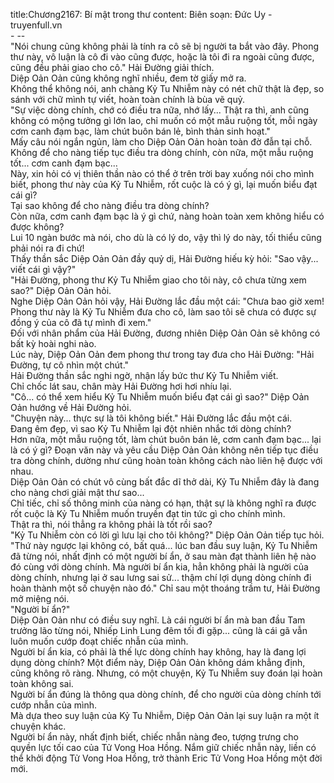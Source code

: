 title:Chương2167: Bí mật trong thư
content:
Biên soạn: Đức Uy - truyenfull.vn<br>- --<br>"Nói chung cũng không phải là tính ra cô sẽ bị người ta bắt vào đây. Phong thư này, vô luận là cô đi vào cũng được, hoặc là tôi đi ra ngoài cũng được, cũng đều phải giao cho cô." Hải Đường giải thích.<br>Diệp Oản Oản cũng không nghĩ nhiều, đem tờ giấy mở ra.<br>Không thể không nói, anh chàng Kỷ Tu Nhiễm này có nét chữ thật là đẹp, so sánh với chữ mình tự viết, hoàn toàn chính là bùa vẽ quỷ.<br>"Sự việc dòng chính, chớ có điều tra nữa, nhớ lấy... Thật ra thì, anh cũng không có mộng tưởng gì lớn lao, chỉ muốn có một mẫu ruộng tốt, mỗi ngày cơm canh đạm bạc, làm chút buôn bán lẻ, bình thản sinh hoạt."<br>Mấy câu nói ngắn ngủn, làm cho Diệp Oản Oản hoàn toàn đờ đẫn tại chỗ.<br>Không để cho nàng tiếp tục điều tra dòng chính, còn nữa, một mẫu ruộng tốt... cơm canh đạm bạc...<br>Này, xin hỏi có vị thiên thần nào có thể ở trên trời bay xuống nói cho mình biết, phong thư này của Kỷ Tu Nhiễm, rốt cuộc là có ý gì, lại muốn biểu đạt cái gì?<br>Tại sao không để cho nàng điều tra dòng chính?<br>Còn nữa, cơm canh đạm bạc là ý gì chứ, nàng hoàn toàn xem không hiểu có được không?<br>Lui 10 ngàn bước mà nói, cho dù là có lý do, vậy thì lý do này, tối thiểu cũng phải nói ra đi chứ!<br>Thấy thần sắc Diệp Oản Oản đầy quỷ dị, Hải Đường hiếu kỳ hỏi: "Sao vậy... viết cái gì vậy?"<br>"Hải Đường, phong thư Kỷ Tu Nhiễm giao cho tôi này, cô chưa từng xem sao?" Diệp Oản Oản hỏi.<br>Nghe Diệp Oản Oản hỏi vậy, Hải Đường lắc đầu một cái: "Chưa bao giờ xem! Phong thư này là Kỷ Tu Nhiễm đưa cho cô, làm sao tôi sẽ chưa có được sự đồng ý của cô đã tự mình đi xem."<br>Đối với nhân phẩm của Hải Đường, đương nhiên Diệp Oản Oản sẽ không có bất kỳ hoài nghi nào.<br>Lúc này, Diệp Oản Oản đem phong thư trong tay đưa cho Hải Đường: "Hải Đường, tự cô nhìn một chút."<br>Hải Đường thần sắc nghi ngờ, nhận lấy bức thư Kỷ Tu Nhiễm viết.<br>Chỉ chốc lát sau, chân mày Hải Đường hơi hơi nhíu lại.<br>"Cô... có thể xem hiểu Kỷ Tu Nhiễm muốn biểu đạt cái gì sao?" Diệp Oản Oản hướng về Hải Đường hỏi.<br>"Chuyện này... thực sự là tôi không biết." Hải Đường lắc đầu một cái.<br>Đang êm đẹp, vì sao Kỷ Tu Nhiễm lại đột nhiên nhắc tới dòng chính?<br>Hơn nữa, một mẫu ruộng tốt, làm chút buôn bán lẻ, cơm canh đạm bạc... lại là có ý gì? Đoạn văn này và yêu cầu Diệp Oản Oản không nên tiếp tục điều tra dòng chính, dường như cũng hoàn toàn không cách nào liên hệ được với nhau.<br>Diệp Oản Oản có chút vô cùng bất đắc dĩ thở dài, Kỷ Tu Nhiễm đây là đang cho nàng chơi giải mật thư sao...<br>Chỉ tiếc, chỉ số thông minh của nàng có hạn, thật sự là không nghĩ ra được rốt cuộc là Kỷ Tu Nhiễm muốn truyền đạt tin tức gì cho chính mình.<br>Thật ra thì, nói thẳng ra không phải là tốt rồi sao?<br>"Kỷ Tu Nhiễm còn có lời gì lưu lại cho tôi không?" Diệp Oản Oản tiếp tục hỏi.<br>"Thứ này ngược lại không có, bất quá... lúc ban đầu suy luận, Kỷ Tu Nhiễm đã từng nói, nhất định có một người bí ẩn, ở sau màn đạt thành liên hệ nào đó cùng với dòng chính. Mà người bí ẩn kia, hẳn không phải là người của dòng chính, nhưng lại ở sau lưng sai sử... thậm chí lợi dụng dòng chính đi hoàn thành một số chuyện nào đó." Chỉ sau một thoáng trầm tư, Hải Đường mở miệng nói.<br>"Người bí ẩn?"<br>Diệp Oản Oản như có điều suy nghĩ. Là cái người bí ẩn mà ban đầu Tam trưởng lão từng nói, Nhiếp Linh Lung đêm tối đi gặp... cũng là cái gã vẫn luôn muốn cướp đoạt chiếc nhẫn của mình.<br>Người bí ẩn kia, có phải là thế lực dòng chính hay không, hay là đang lợi dụng dòng chính? Một điểm này, Diệp Oản Oản không dám khẳng định, cũng không rõ ràng. Nhưng, có một chuyện, Kỷ Tu Nhiễm suy đoán lại hoàn toàn không sai.<br>Người bí ẩn đúng là thông qua dòng chính, để cho người của dòng chính tới cướp nhẫn của mình.<br>Mà dựa theo suy luận của Kỷ Tu Nhiễm, Diệp Oản Oản lại suy luận ra một ít chuyện khác.<br>Người bí ẩn này, nhất định biết, chiếc nhẫn nàng đeo, tượng trưng cho quyền lực tối cao của Tử Vong Hoa Hồng. Nắm giữ chiếc nhẫn này, liền có thể khởi động Tử Vong Hoa Hồng, trở thành Eric Tử Vong Hoa Hồng một đời mới.